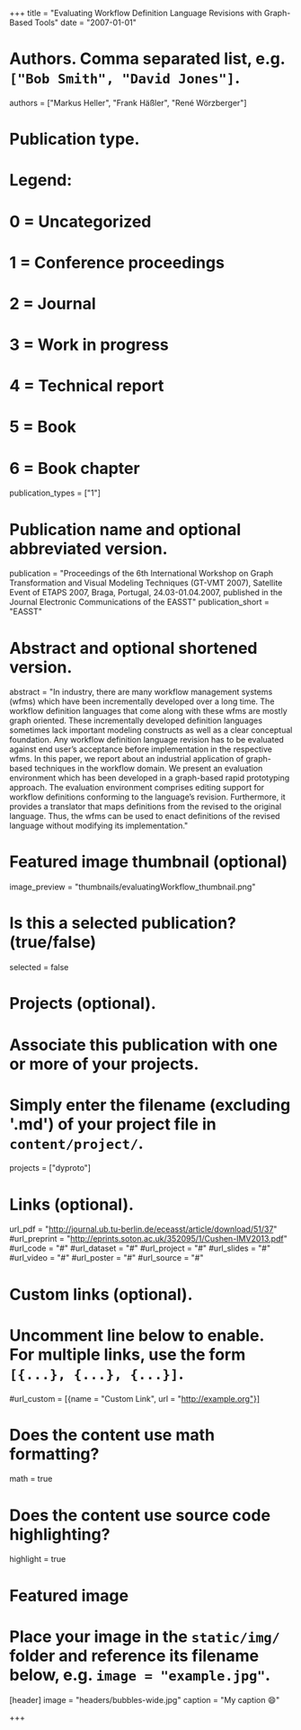 +++
title = "Evaluating Workflow Definition Language Revisions with Graph-Based Tools"
date = "2007-01-01"

# Authors. Comma separated list, e.g. `["Bob Smith", "David Jones"]`.
authors = ["Markus Heller", "Frank Häßler", "René Wörzberger"]

# Publication type.
# Legend:
# 0 = Uncategorized
# 1 = Conference proceedings
# 2 = Journal
# 3 = Work in progress
# 4 = Technical report
# 5 = Book
# 6 = Book chapter
publication_types = ["1"]

# Publication name and optional abbreviated version.
publication = "Proceedings of the 6th International Workshop on Graph Transformation and Visual Modeling Techniques (GT-VMT 2007), Satellite Event of ETAPS 2007, Braga, Portugal, 24.03-01.04.2007, published in the Journal Electronic Communications of the EASST"
publication_short = "EASST"

# Abstract and optional shortened version.
abstract = "In industry, there are many workflow management systems (wfms) which have been incrementally developed over a long time. The workflow definition languages that come along with these wfms are mostly graph oriented. These incrementally developed definition languages sometimes lack important modeling constructs as well as a clear conceptual foundation. Any workflow definition language revision has to be evaluated against end user’s acceptance before implementation in the respective wfms. In this paper, we report about an industrial application of graph-based techniques in the workflow domain. We present an evaluation environment which has been developed in a graph-based rapid prototyping approach. The evaluation environment comprises editing support for workflow definitions conforming to the language’s revision. Furthermore, it provides a translator that maps definitions from the revised to the original language. Thus, the wfms can be used to enact definitions of the revised language without modifying its implementation."

# Featured image thumbnail (optional)
image_preview = "thumbnails/evaluatingWorkflow_thumbnail.png"

# Is this a selected publication? (true/false)
selected = false

# Projects (optional).
#   Associate this publication with one or more of your projects.
#   Simply enter the filename (excluding '.md') of your project file in `content/project/`.
projects = ["dyproto"]

# Links (optional).
url_pdf = "http://journal.ub.tu-berlin.de/eceasst/article/download/51/37"
#url_preprint = "http://eprints.soton.ac.uk/352095/1/Cushen-IMV2013.pdf"
#url_code = "#"
#url_dataset = "#"
#url_project = "#"
#url_slides = "#"
#url_video = "#"
#url_poster = "#"
#url_source = "#"

# Custom links (optional).
#   Uncomment line below to enable. For multiple links, use the form `[{...}, {...}, {...}]`.
#url_custom = [{name = "Custom Link", url = "http://example.org"}]

# Does the content use math formatting?
math = true

# Does the content use source code highlighting?
highlight = true

# Featured image
# Place your image in the `static/img/` folder and reference its filename below, e.g. `image = "example.jpg"`.
[header]
image = "headers/bubbles-wide.jpg"
caption = "My caption :smile:"

+++
